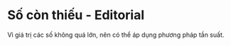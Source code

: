 # Số còn thiếu - Editorial

Vì giá trị các số không quá lớn, nên có thể áp dụng phương pháp tần suất.